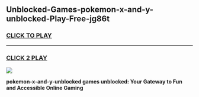 
## Unblocked-Games-pokemon-x-and-y-unblocked-Play-Free-jg86t
<h3>
<a href="https://premium76.site?title=pokemon-x-and-y-unblocked&ref=18A1">CLICK TO PLAY</a></h3>
<hr>

<h3>
<a href="https://premium76.site?title=pokemon-x-and-y-unblocked&ref=18A1">CLICK 2 PLAY</a>
  
</h3>

<a href="https://premium76.site?title=pokemon-x-and-y-unblocked&ref=18A1"><img src="https://clearcache.store/games.png"></a>


**pokemon-x-and-y-unblocked games unblocked: Your Gateway to Fun and Accessible Online Gaming**
